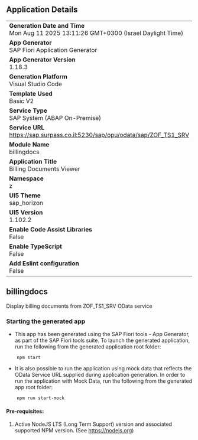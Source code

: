 ## Application Details
|               |
| ------------- |
|**Generation Date and Time**<br>Mon Aug 11 2025 13:11:26 GMT+0300 (Israel Daylight Time)|
|**App Generator**<br>SAP Fiori Application Generator|
|**App Generator Version**<br>1.18.3|
|**Generation Platform**<br>Visual Studio Code|
|**Template Used**<br>Basic V2|
|**Service Type**<br>SAP System (ABAP On-Premise)|
|**Service URL**<br>https://sap.surpass.co.il:5230/sap/opu/odata/sap/ZOF_TS1_SRV|
|**Module Name**<br>billingdocs|
|**Application Title**<br>Billing Documents Viewer|
|**Namespace**<br>z|
|**UI5 Theme**<br>sap_horizon|
|**UI5 Version**<br>1.102.2|
|**Enable Code Assist Libraries**<br>False|
|**Enable TypeScript**<br>False|
|**Add Eslint configuration**<br>False|

## billingdocs

Display billing documents from ZOF_TS1_SRV OData service

### Starting the generated app

-   This app has been generated using the SAP Fiori tools - App Generator, as part of the SAP Fiori tools suite.  To launch the generated application, run the following from the generated application root folder:

```
    npm start
```

- It is also possible to run the application using mock data that reflects the OData Service URL supplied during application generation.  In order to run the application with Mock Data, run the following from the generated app root folder:

```
    npm run start-mock
```

#### Pre-requisites:

1. Active NodeJS LTS (Long Term Support) version and associated supported NPM version.  (See https://nodejs.org)



